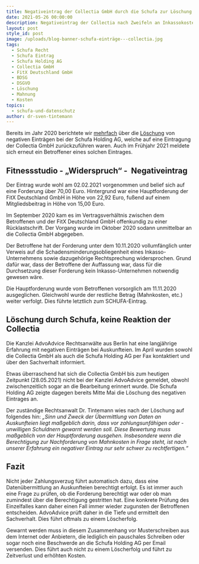 ```yaml
---
title: Negativeintrag der Collectia GmbH durch die Schufa zur Löschung gebracht
date: 2021-05-26 00:00:00
description: Negativeintrag der Collectia nach Zweifeln an Inkassokosten gelöscht
layout: post
style_id: post
image: /uploads/blog-banner-schufa-einträge---collectia.jpg
tags:
  - Schufa Recht
  - Schufa Eintrag
  - Schufa Holding AG
  - Collectia GmbH
  - FitX Deutschland GmbH
  - BDSG
  - DSGVO
  - Löschung
  - Mahnung
  - Kosten
topics:
  - schufa-und-datenschutz
author: dr-sven-tintemann
---
```

Bereits im Jahr 2020 berichtete wir [mehrfach](https://advoadvice.de/blog/collectia-widerruft-eintrag-bei-schufa-holding-ag/)&nbsp;über die [Löschung](https://advoadvice.de/blog/erneut-schufa-eintrag-der-collectia-gmbh-gel%C3%B6scht/)&nbsp;von negativen Einträgen bei der Schufa Holding AG, welche auf eine Eintragung der Collectia GmbH zurückzuführen waren. Auch im Frühjahr 2021 meldete sich erneut ein Betroffener eines solchen Eintrages.

## **Fitnessstudio - „Widerspruch“ -&nbsp; Negativeintrag**

Der Eintrag wurde wohl am 02.02.2021 vorgenommen und belief sich auf eine Forderung über 70,00 Euro. Hintergrund war eine Hauptforderung der FitX Deutschland GmbH in Höhe von 22,92 Euro, fu&szlig;end auf einem Mitgliedsbeitrag in Höhe von 15,00 Euro.

Im September 2020 kam es im Vertragsverhältnis zwischen dem Betroffenen und der FitX Deutschland GmbH offenkundig zu einer Rücklastschrift. Der Vorgang wurde im Oktober 2020 sodann unmittelbar an die Collectia GmbH abgegeben.

Der Betroffene hat der Forderung unter dem 10.11.2020 vollumfänglich unter Verweis auf die Schadensminderungsobliegenheit eines Inkasso-Unternehmens sowie dazugehörige Rechtsprechung widersprochen. Grund dafür war, dass der Betroffene der Auffassung war, dass für die Durchsetzung dieser Forderung kein Inkasso-Unternehmen notwendig gewesen wäre.

Die Hauptforderung wurde vom Betroffenen vorsorglich am 11.11.2020 ausgeglichen. Gleichwohl wurde der restliche Betrag (Mahnkosten, etc.) weiter verfolgt. Dies führte letztlich zum SCHUFA-Eintrag.

## **Löschung durch Schufa, keine Reaktion der Collectia**

Die Kanzlei AdvoAdvice Rechtsanwälte aus Berlin hat eine langjährige Erfahrung mit negativen Einträgen bei Auskunfteien. Im April wurden sowohl die Collectia GmbH als auch die Schufa Holding AG per Fax kontaktiert und über den Sachverhalt informiert.

Etwas überraschend hat sich die Collectia GmbH bis zum heutigen Zeitpunkt (28.05.2021) nicht bei der Kanzlei AdvoAdvice gemeldet, obwohl zwischenzeitlich sogar an die Bearbeitung erinnert wurde. Die Schufa Holding AG zeigte dagegen bereits Mitte Mai die Löschung des negativen Eintrages an.

Der zuständige Rechtsanwalt Dr. Tintemann wies nach der Löschung auf folgendes hin: *„Sinn und Zweck der Übermittlung von Daten an Auskunfteien liegt ma&szlig;geblich darin, dass vor zahlungsunfähigen oder -unwilligen Schuldnern gewarnt werden soll. Diese Bewertung muss ma&szlig;geblich von der Hauptforderung ausgehen. Insbesondere wenn die Berechtigung zur Nachforderung von Mahnkosten in Frage steht, ist nach unserer Erfahrung ein negativer Eintrag nur sehr schwer zu rechtfertigen.“*

## **Fazit**

Nicht jeder Zahlungsverzug führt automatisch dazu, dass eine Datenübermittlung an Auskunfteien berechtigt erfolgt. Es ist immer auch eine Frage zu prüfen, ob die Forderung berechtigt war oder ob man zumindest über die Berechtigung gestritten hat. Eine konkrete Prüfung des Einzelfalles kann daher einen Fall immer wieder zugunsten der Betroffenen entscheiden. AdvoAdvice prüft daher in die Tiefe und ermittelt den Sachverhalt. Dies führt oftmals zu einem Löscherfolg.&nbsp;

Gewarnt werden muss in diesem Zusammenhang vor Musterschreiben aus dem Internet oder Anbietern, die lediglich ein pauschales Schreiben oder sogar noch eine Beschwerde an die Schufa Holding AG per Email versenden. Dies führt auch nicht zu einem Löscherfolg und führt zu Zeitverlust und erhöhten Kosten.&nbsp;

&nbsp;
